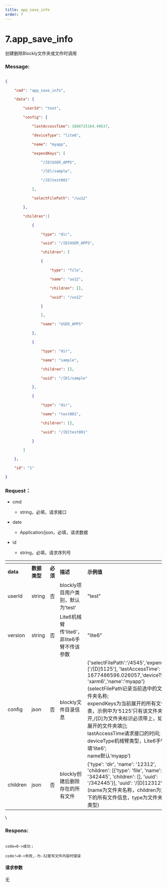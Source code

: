 ```yaml
---
title: app_save_info
order: 7
---
```

# 7.app\_save\_info



创建删除Blockly文件夹或文件时调用



### Message:  



```json

{

    "cmd": "app_save_info",

    "data": {

        "userId": "test",

        "config": {

            "lastAccessTime": 1688725164.49637,

            "deviceType": "lite6",

            "name": "myapp",

            "expendKeys": [

                "/[D]USER_APPS",

                "/[D]/sample",

                "/[D]test001"

            ],

            "selectFilePath": "/uu12"

        },

        "children":[

            {

                "type": "dir",

                "uuid": "/[D]USER_APPS",

                "children": [

                {

                    "type": "file",

                    "name": "uu12",

                    "children": [],

                    "uuid": "/uu12"

                }

                ],

                "name": "USER_APPS"

            },

            {

                "type": "dir",

                "name": "sample",

                "children": [],

                "uuid": "/[D]/sample"

            },

            {

                "type": "dir",

                "name": "test001",

                "children": [],

                "uuid": "/[D]test001"

            }

        ]

    },

    "id": "1"

}

```







### Request：  



* cmd

  * string，必填，请求接口

* date

  * Application/json，必填，请求数据

* id

  * string，必填，请求序列号



<table data-header-hidden><thead><tr><th width="117"></th><th width="105"></th><th width="70"></th><th></th><th></th></tr></thead><tbody><tr><td><strong>data</strong></td><td><strong>数据类型</strong></td><td><strong>必须</strong></td><td><strong>描述</strong></td><td><strong>示例值</strong></td></tr><tr><td>userId</td><td>string</td><td>否</td><td>blockly项目用户类别，默认为’test‘</td><td>"test"</td></tr><tr><td>version</td><td>string</td><td>否</td><td>Lite6机械臂传’lite6’，非lite6手臂不传该参数</td><td>"lite6"</td></tr><tr><td>config</td><td>json</td><td>否</td><td>blockly文件目录信息</td><td>{'selectFilePath':'/4545','expendKeys':['/[D]5125'], 'lastAccessTime': 1677486596.026057,'deviceType': 'xarm6','name':'myapp'}<br>(selectFilePath记录当前选中的文件或文件夹名称;<br>expendKeys为当前展开的所有文件夹列表，示例中为‘5125’只有该文件夹展开,/[D]为文件夹标识必须带上，如果没有展开的文件夹填[];<br>lastAccessTime请求接口的时间;<br>deviceType机械臂类型，Lite6手臂填‘lite6’;<br>name默认‘myapp’)</td></tr><tr><td>children</td><td>json</td><td>否</td><td>blockly创建后删除存在的所有文件</td><td>{'type': 'dir', 'name': '12312', 'children': [{'type': 'file', 'name': '342445', 'children': [], 'uuid': '/342445'}], 'uuid': '/[D]12312'}]<br>(name为文件夹名称，children为文件夹下的所有文件信息，type为文件夹或文件类型)</td></tr></tbody></table>



\





### Respons:  



```

code=0->成功；

code!=0->失败,-为-32是写文件内容时错误

```







#### 请求参数



无
